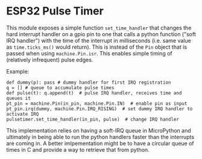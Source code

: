 ESP32 Pulse Timer
=================

This module exposes a simple function `set_time_handler` that changes the hard interrupt handler
on a gpio pin to one that calls a python function ("soft IRQ handler") with the time of the
interrupt in milliseconds (i.e. same value as `time.ticks_ms()` would return).
This is instead of the `Pin` object that is passed when using `machine.Pin.isr`.
This enables simple timing of (relatively infrequent) pulse edges.

Example:
```
def dummy(p): pass # dummy handler for first IRQ registration
q = [] # queue to accumulate pulse times
def pulse(t): q.append(t)  # pulse IRQ handler, receives time and queues it
pt_pin = machine.Pin(in_pin, machine.Pin.IN)  # enable pin as input
pt_pin.irq(dummy, machine.Pin.IRQ_RISING)  # set dummy IRQ handler to activate IRQ
pulsetimer.set_time_handler(in_pin, pulse)  # change IRQ handler
```

This implementation relies on having a soft-IRQ queue in MicroPython and ultimately in being able to
run the python handlers faster than the interrupts are coming in. A better imlpementation might be
to have a circular queue of times in C and provide a way to retrieve that from python.
